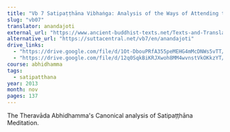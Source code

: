```yaml
---
title: "Vb 7 Satipaṭṭhāna Vibhaṅga: Analysis of the Ways of Attending to Mindfulness"
slug: "vb07"
translator: anandajoti
external_url: "https://www.ancient-buddhist-texts.net/Texts-and-Translations/Satipatthanavibhanga/"
alternative_url: "https://suttacentral.net/vb7/en/anandajoti"
drive_links:
  - "https://drive.google.com/file/d/1Ot-DbouPRfA355peMEHG4mMcDNWs5vTT/view?usp=sharing"
  - "https://drive.google.com/file/d/12q0SqkBiKRJXwoh8MM4wvnstVkOKkzYT/view?usp=drivesdk"
course: abhidhamma
tags:
  - satipatthana
year: 2013
month: nov
pages: 137
---
```


The Theravāda Abhidhamma's Canonical analysis of Satipaṭṭhāna Meditation.
